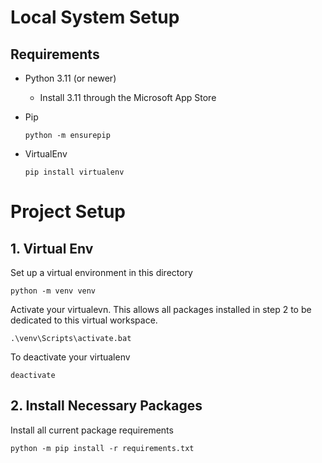 # Local System Setup

## Requirements
- Python 3.11 (or newer)
  - Install 3.11 through the Microsoft App Store
- Pip

  `python -m ensurepip`

- VirtualEnv

  `pip install virtualenv`

# Project Setup
## 1. Virtual Env
Set up a virtual environment in this directory

`python -m venv venv`

Activate your virtualevn. This allows all packages installed in step 2 to be dedicated to this virtual workspace.

`.\venv\Scripts\activate.bat`

To deactivate your virtualenv

`deactivate`

## 2. Install Necessary Packages
Install all current package requirements

`python -m pip install -r requirements.txt`